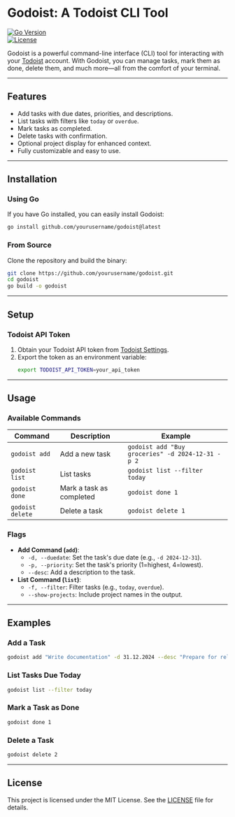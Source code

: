 # **Godoist: A Todoist CLI Tool**

[![Go Version](https://img.shields.io/github/go-mod/go-version/DukicDev/godoist)](https://golang.org/)  
[![License](https://img.shields.io/github/license/DukicDev/godoist)](LICENSE)

Godoist is a powerful command-line interface (CLI) tool for interacting with your [Todoist](https://todoist.com/) account. With Godoist, you can manage tasks, mark them as done, delete them, and much more—all from the comfort of your terminal.

---

## **Features**

- Add tasks with due dates, priorities, and descriptions.
- List tasks with filters like `today` or `overdue`.
- Mark tasks as completed.
- Delete tasks with confirmation.
- Optional project display for enhanced context.
- Fully customizable and easy to use.

---

## **Installation**

### **Using Go**
If you have Go installed, you can easily install Godoist:
```bash
go install github.com/yourusername/godoist@latest
```

### **From Source**
Clone the repository and build the binary:
```bash
git clone https://github.com/yourusername/godoist.git
cd godoist
go build -o godoist
```

---

## **Setup**

### **Todoist API Token**
1. Obtain your Todoist API token from [Todoist Settings](https://todoist.com/prefs/integrations).
2. Export the token as an environment variable:
   ```bash
   export TODOIST_API_TOKEN=your_api_token
   ```

---

## **Usage**

### **Available Commands**
| Command          | Description                                 | Example                                            |
|-------------------|---------------------------------------------|----------------------------------------------------|
| `godoist add`     | Add a new task                             | `godoist add "Buy groceries" -d 2024-12-31 -p 2`  |
| `godoist list`    | List tasks                                 | `godoist list --filter today`                     |
| `godoist done`    | Mark a task as completed                   | `godoist done 1`                                  |
| `godoist delete`  | Delete a task                              | `godoist delete 1`                                |

### **Flags**
- **Add Command (`add`)**:
  - `-d, --duedate`: Set the task's due date (e.g., `-d 2024-12-31`).
  - `-p, --priority`: Set the task's priority (1=highest, 4=lowest).
  - `--desc`: Add a description to the task.
- **List Command (`list`)**:
  - `-f, --filter`: Filter tasks (e.g., `today`, `overdue`).
  - `--show-projects`: Include project names in the output.

---

## **Examples**

### Add a Task
```bash
godoist add "Write documentation" -d 31.12.2024 --desc "Prepare for release"
```

### List Tasks Due Today
```bash
godoist list --filter today
```

### Mark a Task as Done
```bash
godoist done 1
```

### Delete a Task
```bash
godoist delete 2
```

---

## **License**

This project is licensed under the MIT License. See the [LICENSE](LICENSE) file for details.

